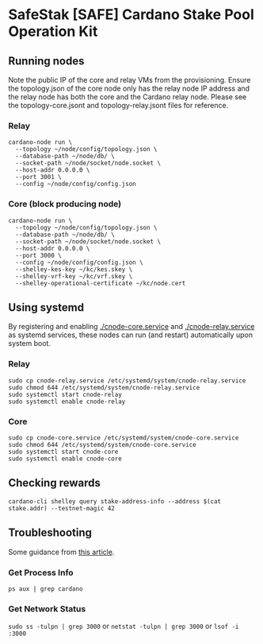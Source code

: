 # SafeStak [SAFE] Cardano Stake Pool Operation Kit

## Running nodes
Note the public IP of the core and relay VMs from the provisioning. Ensure the topology.json of the core node only has the relay node IP address and the relay node has both the core and the Cardano relay node. Please see the topology-core.jsont and topology-relay.jsont files for reference.

### Relay
```
cardano-node run \
  --topology ~/node/config/topology.json \
  --database-path ~/node/db/ \
  --socket-path ~/node/socket/node.socket \
  --host-addr 0.0.0.0 \
  --port 3001 \
  --config ~/node/config/config.json
```
### Core (block producing node)
```
cardano-node run \
  --topology ~/node/config/topology.json \
  --database-path ~/node/db/ \
  --socket-path ~/node/socket/node.socket \
  --host-addr 0.0.0.0 \
  --port 3000 \
  --config ~/node/config/config.json \
  --shelley-kes-key ~/kc/kes.skey \
  --shelley-vrf-key ~/kc/vrf.skey \
  --shelley-operational-certificate ~/kc/node.cert
```

## Using systemd 
By registering and enabling [./cnode-core.service](cnode-core.service) and [./cnode-relay.service](cnode-relay.service) as systemd services, these nodes can run (and restart) automatically upon system boot.

### Relay
```
sudo cp cnode-relay.service /etc/systemd/system/cnode-relay.service
sudo chmod 644 /etc/systemd/system/cnode-relay.service
sudo systemctl start cnode-relay
sudo systemctl enable cnode-relay
```

### Core
```
sudo cp cnode-core.service /etc/systemd/system/cnode-core.service
sudo chmod 644 /etc/systemd/system/cnode-core.service
sudo systemctl start cnode-core
sudo systemctl enable cnode-core
```

## Checking rewards
```
cardano-cli shelley query stake-address-info --address $(cat stake.addr) --testnet-magic 42
```

## Troubleshooting
Some guidance from [this article](https://www.cyberciti.biz/faq/what-process-has-open-linux-port/).
### Get Process Info
`ps aux | grep cardano`
### Get Network Status
`sudo ss -tulpn | grep 3000` or `netstat -tulpn | grep 3000` or `lsof -i :3000`
